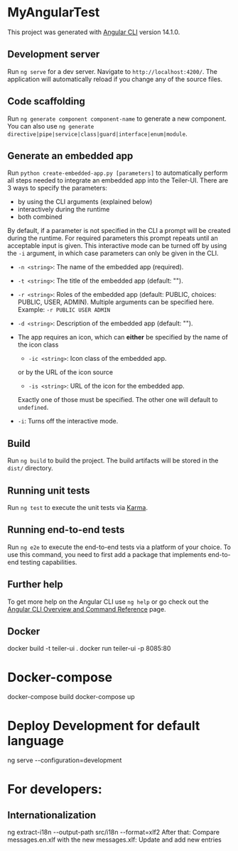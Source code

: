 # MyAngularTest

This project was generated with [Angular CLI](https://github.com/angular/angular-cli) version 14.1.0.

## Development server

Run `ng serve` for a dev server. Navigate to `http://localhost:4200/`. The application will automatically reload if you change any of the source files.

## Code scaffolding

Run `ng generate component component-name` to generate a new component. You can also use `ng generate directive|pipe|service|class|guard|interface|enum|module`.

## Generate an embedded app

Run `python create-embedded-app.py [parameters]` to automatically perform all steps needed to integrate an embedded app into the Teiler-UI. 
There are 3 ways to specify the parameters:
- by using the CLI arguments (explained below)
- interactively during the runtime
- both combined

By default, if a parameter is not specified in the CLI a prompt will be created during the runtime.
For required parameters this prompt repeats until an acceptable input is given.
This interactive mode can be turned off by using the `-i` argument, in which case parameters can only be given in the CLI.
- `-n <string>`: The name of the embedded app (required).
- `-t <string>`: The title of the embedded app (default: "").
- `-r <string>`: Roles of the embedded app (default: PUBLIC, choices: PUBLIC, USER, ADMIN). Multiple arguments can be specified here. Example: `-r PUBLIC USER ADMIN`
- `-d <string>`: Description of the embedded app (default: "").<br />
- The app requires an icon, which can **either** be specified by the name of the icon class
  - `-ic <string>`: Icon class of the embedded app.

  or by the URL of the icon source
  - `-is <string>`: URL of the icon for the embedded app.
  
  Exactly one of those must be specified. The other one will default to `undefined`.
- `-i`: Turns off the interactive mode.

## Build

Run `ng build` to build the project. The build artifacts will be stored in the `dist/` directory.

## Running unit tests

Run `ng test` to execute the unit tests via [Karma](https://karma-runner.github.io).

## Running end-to-end tests

Run `ng e2e` to execute the end-to-end tests via a platform of your choice. To use this command, you need to first add a package that implements end-to-end testing capabilities.

## Further help

To get more help on the Angular CLI use `ng help` or go check out the [Angular CLI Overview and Command Reference](https://angular.io/cli) page.

## Docker
docker build -t teiler-ui .
docker run teiler-ui -p 8085:80

# Docker-compose
docker-compose build
docker-compose up

# Deploy Development for default language
ng serve --configuration=development

# For developers:
## Internationalization
ng extract-i18n --output-path src/i18n --format=xlf2
After that: Compare messages.en.xlf with the new messages.xlf: Update and add new entries
